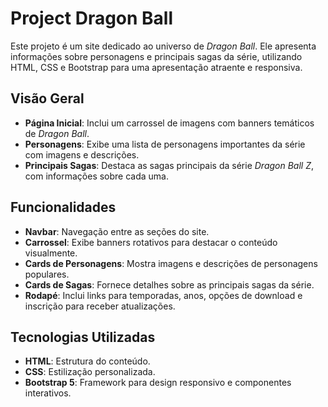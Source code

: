 # Project Dragon Ball

Este projeto é um site dedicado ao universo de *Dragon Ball*. Ele apresenta informações sobre personagens e principais sagas da série, utilizando HTML, CSS e Bootstrap para uma apresentação atraente e responsiva.

## Visão Geral

* **Página Inicial**: Inclui um carrossel de imagens com banners temáticos de *Dragon Ball*.
* **Personagens**: Exibe uma lista de personagens importantes da série com imagens e descrições.
* **Principais Sagas**: Destaca as sagas principais da série *Dragon Ball Z*, com informações sobre cada uma.

## Funcionalidades

* **Navbar**: Navegação entre as seções do site.
* **Carrossel**: Exibe banners rotativos para destacar o conteúdo visualmente.
* **Cards de Personagens**: Mostra imagens e descrições de personagens populares.
* **Cards de Sagas**: Fornece detalhes sobre as principais sagas da série.
* **Rodapé**: Inclui links para temporadas, anos, opções de download e inscrição para receber atualizações.

## Tecnologias Utilizadas

* **HTML**: Estrutura do conteúdo.
* **CSS**: Estilização personalizada.
* **Bootstrap 5**: Framework para design responsivo e componentes interativos.

